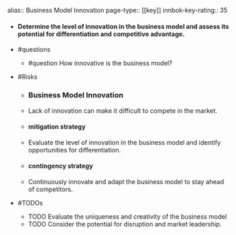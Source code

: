 alias:: Business Model Innovation 
page-type:: [[key]]
innbok-key-rating:: 35
- #### Determine the level of innovation in the business model and assess its potential for differentiation and competitive advantage.
- #questions
  - #question How innovative is the business model?
- #Risks

  - ### Business Model Innovation
  - Lack of innovation can make it difficult to compete in the market.
  - #### mitigation strategy
  - Evaluate the level of innovation in the business model and identify opportunities for differentiation.
  - #### contingency strategy
  - Continuously innovate and adapt the business model to stay ahead of competitors.
- #TODOs
  - TODO Evaluate the uniqueness and creativity of the business model
  - TODO  Consider the potential for disruption and market leadership.


